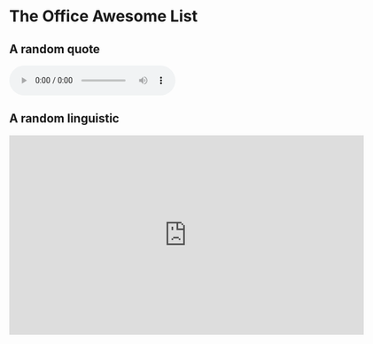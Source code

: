 # The Office Awesome List

<head>
<script src="https://ajax.googleapis.com/ajax/libs/jquery/3.6.0/jquery.min.js"></script>
<script src="https://cdnjs.cloudflare.com/ajax/libs/jquery-csv/1.0.21/jquery.csv.min.js"></script>
</head>

## A random quote 

<script>
  var quotes = [
    "364 days",
"75+ division",
"A Ho",
"A Lot of Stuff",
"A date",
"A raise",
"Accept",
"Afgani",
"Always Thinking",
"Angela",
"Angry",
"Attention",
"Awesome",
"Awful",
"Awful and humiliating",
"B-A-N-A-N-A-S",
"Baby",
"Baby Don't Hurt Me",
"Bad News",
"Banana Slings",
"Bear Attack PSA",
"Beat Daryl",
"Beep-boop bee-boop",
"Ben Franklin, Sleezebag",
"Big Weirdo Creep",
"Big deal",
"Big personality",
"Birthday month",
"Blackbear",
"Blurry",
"Bob Vance",
"Body is a temple",
"Brain Teasers",
"Brangelina",
"Bras are offensive",
"Buzzed",
"By the lamp",
"Calculator In Jello",
"Can't feel my toes",
"Can't get any girl",
"Charm",
"Cherub figurine",
"Clean up",
"Congrats",
"Congratulations Universe",
"Cool beans",
"Cosby Impression",
"Couple of late nights",
"Creed Bratton",
"Creed website",
"Creed's greeting in Chinese",
"Crossed the line",
"Dancing babies",
"Database",
"Deal with difficult people",
"Deal-eo of Life",
"Debbie Brown",
"Destroy you",
"Dinner",
"Disabled",
"Diwali is awesome",
"Dog person",
"Don't like you",
"Double fudge  Angela",
"Drunk as a skunk",
"Dumbest thing",
"Dwight Drug Testing Staff",
"Dwight's so weird",
"Dwights Official Position",
"Explain",
"Fake boobs",
"Fantastic",
"Fashion show",
"Feel so sad",
"Female Questions",
"Fine",
"First message",
"Flip a coin",
"Footbath",
"Four different girls",
"Freak",
"French beach",
"Funny",
"Game is no limit",
"Game on",
"Gay",
"Girl talk",
"Good couple",
"Good night",
"Happier",
"Happy",
"He's fishing for me",
"Hero",
"Homeless man",
"Honeymoon",
"How humiliating",
"How is it going?",
"Hurt terribly",
"Hypothetical",
"I Will Destroy You",
"I care",
"I don't care",
"I don't care",
"I know Pam",
"I might die",
"I'll let him",
"I'll quit",
"I'm thirty",
"If that's flashing",
"Im the Bobble head",
"In Charge Of Sales",
"Inverted Penis",
"It's very exclusive",
"Jim Is gone",
"Jim and Andy- Wemoweh",
"Just preparing",
"Keep this job",
"Kelly singing",
"Kelly sings again",
"Kevin singing",
"Kidding",
"Kool-aid Man",
"Laughing",
"Leader and follower",
"Learns he's being replaced",
"Lie on the beach",
"Logo",
"Lot of art",
"Lot to learn",
"Love Stevie Wonder",
"Lunch",
"Lunch party",
"Mail boxes",
"Make a choice",
"Man Meat",
"Married by now",
"Michael finds out Oscar is gay",
"Microwave",
"Monopolize",
"Most complicated man",
"Most expensive",
"Muffers",
"My boyfriend is twelve",
"Never pegged",
"Never said a word",
"Never say a word",
"Never sleep with your boss",
"New suit ",
"No Agenda",
"Not a machine",
"Not a surprise",
"Not my boyfriend",
"Not offended by homosexuality",
"Notory",
"Office bitch",
"On the ghetto",
"On whom's authority",
"Overpaid",
"Paradise",
"Pauses",
"Phyllis singing",
"Pick up a paddle",
"Pig Latin",
"Plan a party",
"Poop",
"Pooped a Balloon?",
"Pretty Good Folder",
"Pretty normal guy",
"Pretzel day",
"Prima Nocta",
"Public place",
"Ratio",
"Ready To",
"Really sweaty",
"Red bull",
"Relationship with a man",
"Rematch",
"Romeo and Juliet",
"See you in Hell",
"Shaking things up",
"Shut her up",
"Single now",
"Six weeks",
"Skip it",
"Smelliest bowel movement",
"Smells like popcorn",
"Smelly Office",
"Sorry to hear that",
"Spend the night",
"Sports bra",
"Sprinkles",
"Sprinkles' stiff",
"Steroids",
"Stop caring",
"Stupid cause",
"Taking Shots",
"Tan",
"Thank you very much Sir'",
"The power",
"They're lame",
"Thinking about things",
"Third wedding",
"This is Kelly",
"This is Pam",
"Titillated",
"Toaster",
"Toby's great",
"Trash talk",
"Two Thumbs",
"Union of the monkey",
"Upper back itches",
"Upset",
"Urban",
"Use the phone",
"Waste of time",
"Wear a costume",
"Welcome, I am your boss",
"What a waste",
"What am I doing",
"What is your problem?",
"What kind?",
"What's on your suit",
"What's wrong",
"Where you're going",
"Wheres the Clitoris?",
"Why not",
"Wolves and Meteors PSA",
"Won't be watching",
"Work hard",
"Worst Pizza place ",
"Yesterday",
"You Guys Ready To Party",
"Zip-a-dee-doo-dah",
"bruce almighty",
"the 40 year old virgin"
  ];

var videos = [
  "ZWSrcRnVtC8",
"D-I21YFv6Zo",
"cOLm5elCqRw",
"e-cRpEuP_KQ",
"k-dnh7fKm00",
"7juDrkB5IyM",
"k1PVtL8vDH4",
"01c6Jlwm34Y",
"1rImLjtyYLo",
"dGdatJvDa2E",
"zN2-VzAoplc",
"Jac37LMhC7Q",
"syxu0T4UYVU",
"p-hBKjfxKWU",
"L9lx95a_CH8",
"iUMr6UBKJOI",
"XFom7MuJQtc",
"MzGDiI2LHGw",
"4xvgNaG-gg4",
"tqaZC6GS1Jg",
"85sfm5-AV48",
"xRnYtHabjF0",
"XZ50BEqLIAI",
"wT7ag7qDeT0",
"p_D6Wu_wt40",
"5pgSuKos1uk",
"seHiYisBiP0",
"k7_UGrDPoSU",
"rEMCK1r6oCs",
"ZfXtp_yi-T8",
"Xvu-ToCzLBY",
"TUlsz7iDk94",
"wdLlYup5tMw",
"UkJSv-kRpbA",
"GHGtngb11oo",
"RZMbD3Qqm8M",
"9BA5TWIdJuo",
"orN1Cl-gWvA",
"1H69wJ4oCaw",
"JqasFUH7Ns0",
"ARYkj_C0RNY",
"BsEEMX0npHc",
"fWMhNNd-opY",
"YEDR-tvH77o",
"bva29fQ7X8w",
"vKaqzwuWi5M",
"BaNR7osB1yw",
"YJVCcZGTjJo",
"9Om2bX2wqxU",
"lxZUhKF04lc",
"seYY-IyDL1Q",
"tetOxNamxBg",
"AR_AiHqx2xo",
"z44FQK5qUNA",
"4t2z8077sGk",
"lk54NFn-XNo",
"E0QtcefzKTA",
"12IX-DYy3Ew",
"lqdoD5UPZPA",
"Dv0qYu0KBLc",
"LVioRU1cl5s",
"4iNenlIDJXk",
"5ZqiXtH8iow",
"Y155FoToTgU",
"KIFzHE_gZJc",
"YQa0U222G2s",
"gcj5FbgIUdA",
"oijpU3fv3s8",
"4rNGxLNJNMI",
"Kx5a60OB_GU",
"v8Hi5Ph9-CM",
"nx4WBsmsov0",
"WVOwzKKFI3g",
"EELKFmdB5Mk",
"hFkD3rs5t1A",
"ALybqrEUuiw",
"IFCSmskl70k",
"JqNuDNXlO1A",
"nyfRayNd3tQ",
"JkGYWZ76nF8",
"kxbUXPmSbWM",
"QQQZdN8ZtFk",
"bd5x_Fj4qaM",
"rXMIX9ZIL20",
"itM6sbvN5HY",
"U8dmkI5l8Zs",
"A6IVVPLegZk",
"sBvxGzlmdmo",
"GHvwx6mJgKs",
"0o1V2mF0YV0",
"wip7PH3ta_M",
"QPRiEzsGYAM",
"Mw6kAyLFh1E",
"sRdpZQNJi9U",
"2sNFIXzeLIA",
"kEjsMeTQHFU",
"do6QaeYBpLY",
"ShSHyurimfE",
"bp439AJMb7I",
"DL2qaDobj3E",
"VDNmhQTIWB4",
"4fOyCX4l4ak",
"aSZM6ypsE_U",
"RQQ7o7xo0zE",
"BBu5lBmhzko",
"10ZmaeE-Q1Q",
"AUn14ns4GQk",
"AeGA8YCq9jQ",
"v4_YLO3DyGM",
"XYXdIGne3tU",
"E3Rx2uulbj4",
"181yOmBUQXY",
"ILimHrfpsOg",
"k9tTuuFSfU0",
"Rd2Kr-o2RoQ",
"zjqEZJkYvkE",
"01njFwEjeZw",
"ht_kUjof-x0",
"-SMJiw19nuM",
"eVm9G6XyQFk",
"eJ_6WPhKo8g",
"Cjx24zT_c28",
"gd0LMl5Q89Y",
"kAqqHT3HUME",
"OEjSeDcvZJM",
"Azqh7vem-u4",
"rkJK2g6ONuA",
"XdrvPKhLM3E",
"g31o9ILbmlY",
"1FeZqPi37xM",
"8MDL8Q79spw",
"uageWFbmeI8",
"pkYjxVP8-io",
"sK0AEE9ZcMs",
"6WxUbgVvdRY",
"0bHx882Hbnw",
"AZNeiSkLDVM",
"Mjq9_efL_h4",
"VYWvhdZreAU",
"sifOzLqtCcg",
"MiolhBbPycQ",
"yENckJaFXE8",
"2qSPQw7x4Ww",
"saoNsB2sho0",
"wf3FpozbctE",
"vyTSP6Hj9ns",
"QXcYsghwUZk",
"o3f8j4bg_jk",
"ZlZQZWaN3eg",
"Be1E4EK5CVA",
"5nOR6u4DYkY",
"2wZHiLx-V6A",
"WMejREywwr4",
"E-CnyKTsKpY",
"xnbWFdvhLqE",
"aUjtpItvfts",
"Sjceb1JotKU",
"xoPv1sEy6Xk",
"xPzhXrjFxuY",
"By2QcjbAfNg",
"_BECsByyhUA",
"vEAnBpzjmbA",
"MJevlXUrR_Y",
"kyvXFeSOlg4",
"3Hl-71sEsJ0",
"l-JAFATHqGc",
"3rahNbCx_Ys",
"-wxrWuXHD_k",
"YlX9b3BQznc",
"mJnIFXEsBLY",
"QI3w1HcLi2M",
"C4rVTGgJYJI",
"qKCDk2HV_IM",
"RNdV5W4Pl8U",
"f1hIQEhCeR0",
"w59s8LtY5pQ",
"fm0IQd_TFQE",
"6YaQcN_OC8w",
"X54bQVCQF8E",
"rcIcYjecrn8",
"83gDA0vlpXo",
"kmCBEeza3lc",
"KWJXdVccGlc",
"LS0grHpRsaM",
"Er9I_qa_HBY",
"rWtrUN3pL3I",
"FS22XMTiwG8",
"eFyVNMsiVOM",
"KKBPijiTCgg",
"mjTJIEZ3eAA",
"AtF2kb6L-Fg",
"0SU1B_tDp5o",
"DCyWpGVPjOg",
"PYOkT3egczw",
"sHRRmcCNVcs",
"dbXrO6Ukx1s",
"df2ZBdM4m9s",
"WyKfM6Oo1Xc",
"r3Ih0xpASCU",
"Qy3hOXufdjY",
"-XWZuUAH0n8",
"IA3U5NkGuyE",
"O9L9LkJ6Uk0",
"5NNo1Itkj6E",
"C-LgzBRy8as",
"m92u5CUK0to",
"Kq-OZrUlDF8",
"FLPH4NmS_ko",
"Mj0uVnST4PE",
"tdDKAPCV8lU",
"bHBWQCNe0B4",
"b4FJkPuhOFg",
"ei8E05-cPVs",
"uMoDaBHAqzc",
"URLUOr2evTo",
"QPytiqg5i2A",
"QCIlLWeQXI0",
"hRW8wUnia78",
"pszOzEqjaaA",
"H9Yp0MmSSzM",
"brIR2rbXUng",
"4jHrE9hxbYE",
"6OV8jRU12xc",
"5iYFaD11B7w",
"t0qZfk9WEIY",
"QfOdqzGNidc",
"cUNAU-FkfXw",
"VoLIsWcIAyY",
"nP8u-Gm2mP0",
"jvc6eiNh4ro",
"ezFUghmQS5c",
"ROBVEg__kqk",
"6XZ8CVgzq-Q",
"Tb-CBy5IyV0",
"k0KFzO54QZ8",
"0GObqw2mey8",
"k1yQWW0RIxQ",
"vA7nvjguuSk",
"9KcENgOtz-Q",
"C5f-M-6dzA4",
"BXilHLT-DIo",
"fUH2HcT-4SE"
];
</script>

<audio title="" id="audio" controls="controls">
  <source id="audioSource" type="audio/mp3" src=""></source>
</audio>

## A random linguistic 

<div>
<iframe id="ytplayer" width="640" height="360"
  src="https://www.youtube.com/embed/6WxUbgVvdRY"
  frameborder="0"></iframe>
</div>


<script>

function pickQuoteOld(){

    $.ajax({
      type: "GET",  
      url: "../_static/theoffice/quotes.csv",
      dataType: "text",       
      success: function(response)  
      {
        var quotes = $.csv.toArrays(response);
        var quote = quotes[Math.floor(Math.random()*quotes.length)];
        console.log(quote + ".mp3")
        var audio = document.getElementById('audio');
        var source = document.getElementById('audioSource');
        console.log(quote);
        source.src = escape("../_static/theoffice/" + quote + ".mp3");
        audio.title = quote;
        audio.load(); 

        //var quoteTitle = $("#quote-title").html(quote)
      }   
    });
};

function pickQuote(){

  var quote = quotes[Math.floor(Math.random()*quotes.length)];
  console.log(quote + ".mp3")
  var audio = document.getElementById('audio');
  var source = document.getElementById('audioSource');
  console.log(quote);
  source.src = escape("../_static/theoffice/" + quote + ".mp3");
  audio.load(); 

  //var quoteTitle = $("#quote-title").html(quote)
};

function pickVideoOld(){

    $.ajax({
      type: "GET",  
      url: "../_static/theoffice/videos.csv",
      dataType: "text",       
      success: function(response)  
      {
        var videos = $.csv.toArrays(response);
        var video = videos[Math.floor(Math.random()*videos.length)];
        console.log(video)
        var player = document.getElementById('ytplayer');
        player.src = "https://www.youtube.com/embed/" + video;
        console.log(player.src)
      }   
    });
};

function pickVideo(){

  var video = videos[Math.floor(Math.random()*videos.length)];
  console.log(video)
  var player = document.getElementById('ytplayer');
  player.src = "https://www.youtube.com/embed/" + video;
  console.log(player.src)
  document.getElementById('ytplayer').contentWindow.location.reload();
  console.log(document.getElementById('ytplayer').src);
};

function onLoadFunctions(){
   pickQuote();
  pickVideo();
}

window.onload=onLoadFunctions;

</script>